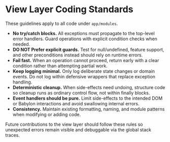 # View Layer Coding Standards

These guidelines apply to all code under `app/modules`.

- **No try/catch blocks.** All exceptions must propagate to the top-level error handlers. Guard operations with explicit condition checks when needed.
- **DO NOT Prefer explicit guards.** Test for null/undefined, feature support, and other preconditions instead should rely on runtime errors.
- **Fail fast.** When an operation cannot proceed, return early with a clear condition rather than attempting partial work.
- **Keep logging minimal.** Only log deliberate state changes or domain events. Do not log within defensive wrappers that replace exception handling.
- **Deterministic cleanup.** When side-effects need undoing, structure code so cleanup runs as ordinary control flow, not within finally blocks.
- **Event handlers should be pure.** Limit side-effects to the intended DOM or Babylon interactions and avoid swallowing internal errors.
- **Consistency.** Maintain existing formatting, naming, and module patterns when modifying or adding code.

Future contributions to the view layer should follow these rules so unexpected errors remain visible and debuggable via the global stack traces.
